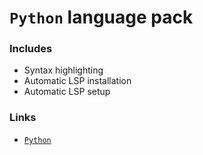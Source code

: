 # `Python` language pack

### Includes

- Syntax highlighting
- Automatic LSP installation
- Automatic LSP setup

### Links

- [`Python`](https://www.python.org)
